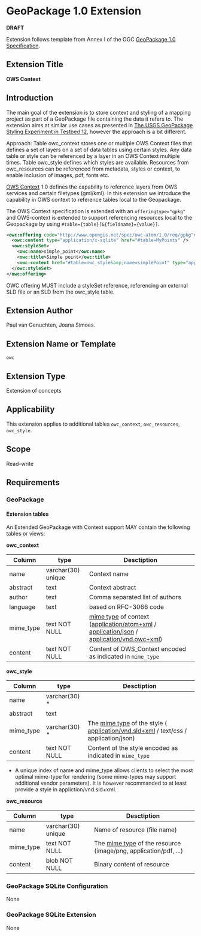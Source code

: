 # GeoPackage 1.0 Extension

**DRAFT**

Extension follows template from Annex I of the OGC [GeoPackage 1.0 Specification](http://www.geopackage.org/).

## Extension Title

**OWS Context**

## Introduction

The main goal of the extension is to store context and styling of a mapping project as part of a GeoPackage file containing the data it refers to. The extension aims at similar use cases as presented in [The USGS GeoPackage Styling Experiment in Testbed 12](http://docs.opengeospatial.org/per/16-037.html), however the approach is a bit different. 

Approach: Table owc_context stores one or multiple OWS Context files that defines a set of layers on a set of data tables using certain styles. Any data table or style can be referenced by a layer in an OWS Context multiple times. Table owc_style  defines which styles are available. Resources from owc_resources can be referenced from metadata, styles or context, to enable inclusion of images, pdf, fonts etc.

[OWS Context](http://www.owscontext.org/) 1.0 defines the capability to reference layers from OWS services and certain filetypes (gml/kml). In this extension we introduce the capability in OWS context to reference tables local to the Geopackage.

The OWS Context specification is extended with an `offeringtype="gpkg"` and OWS-context is extended to support referencing resources local to the Geopackage by using `#table={table}[&{fieldname}={value}]`.

```xml
<owc:offering code="http://www.opengis.net/spec/owc-atom/1.0/req/gpkg">
  <owc:content type="application/x-sqlite" href="#table=MyPoints" />
  <owc:styleSet>
    <owc:name>simple_point</owc:name>
    <owc:title>Simple point</owc:title>
    <owc:content href="#table=owc_style&amp;name=simplePoint" type="application/sld+xml"/>
  </owc:styleSet>
</owc:offering>
```

OWC offering MUST include a styleSet reference, referencing an external SLD file or an SLD from the owc_style table.


## Extension Author

Paul van Genuchten, Joana Simoes.


## Extension Name or Template

`owc`

## Extension Type

Extension of concepts

## Applicability

This extension applies to additional tables `owc_context`, `owc_resources`, `owc_style`.

## Scope

Read-write

## Requirements

### GeoPackage

#### Extension tables

An Extended GeoPackage with Context support MAY contain the following tables or views:

**owc_context**

| Column | type | Desctiption |
|----|-----|----|
| name | varchar(30) unique | Context name |
| abstract | text | Context abstract |
| author | text | Comma separated list of authors |
| language | text | based on RFC-3066 code|
| mime_type | text NOT NULL | [mime type](http://www.iana.org/assignments/media-types/media-types.xhtml) of context ([application/atom+xml](https://portal.opengeospatial.org/files/?artifact_id=55183) / [application/json](https://github.com/opengeospatial/owscontext/tree/master/json) / [application/vnd.owc+xml](https://portal.opengeospatial.org/files/?artifact_id=55182)) | 
| content | text NOT NULL | Content of OWS_Context encoded as indicated in `mime_type` |

**owc_style**

| Column | type | Desctiption |
|----|-----|----|
| name | varchar(30) * | |
| abstract | text | |
| mime_type | varchar(30) * | The [mime type](http://www.iana.org/assignments/media-types/media-types.xhtml) of the style ( [application/vnd.sld+xml](http://www.opengeospatial.org/standards/sld) / text/css / application/json)  |
| content | text NOT NULL | Content of the style encoded as indicated in `mime_type`  |

* A unique index of name and mime_type allows clients to select the most optimal mime-type for rendering (some mime-types may support additional vendor parameters). It is however recommanded to at least provide a style in appliction/vnd.sld+xml.

**owc_resource**

| Column | type | Desctiption |
|----|-----|----|
| name | varchar(30) unique | Name of resource (file name) |
| mime_type | text NOT NULL | The [mime type](http://www.iana.org/assignments/media-types/media-types.xhtml) of the resource  (image/png, application/pdf, ...) |
| content | blob NOT NULL | Binary content of resource |


### GeoPackage SQLite Configuration

None

### GeoPackage SQLite Extension

None
